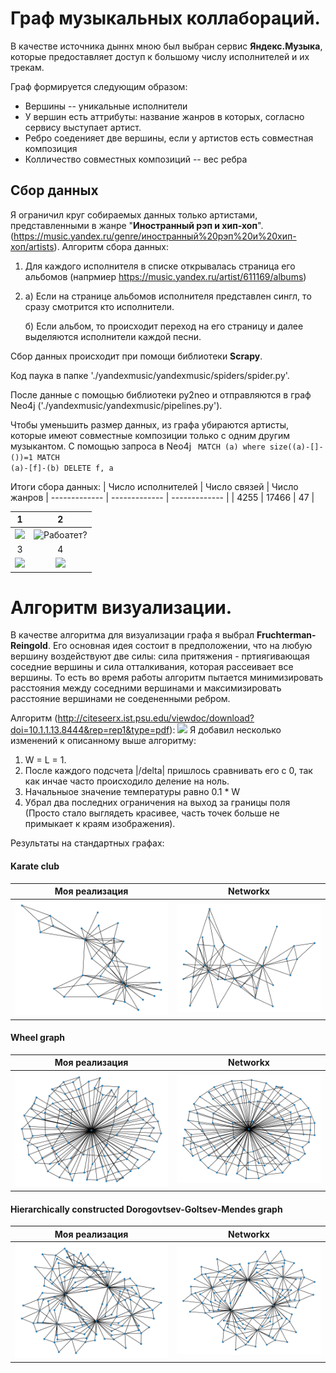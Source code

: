 # Граф музыкальных коллабораций.
В качестве источника дыннх мною был выбран сервис <b>Яндекс.Музыка</b>, которые предоставляет доступ к большому числу исполнителей и их трекам.

Граф формируется следующим образом:
 - Вершины --  уникальные исполнители
 - У вершин есть аттрибуты: название жанров в которых, согласно сервису выступает артист.
 - Ребро соеденияет две вершины, если у артистов есть совместная композиция
 - Колличество совместных композиций -- вес ребра
 ## Сбор данных
Я ограничил круг собираемых данных только артистами, представленными в жанре "<b>Иностранный рэп и хип-хоп</b>". (https://music.yandex.ru/genre/иностранный%20рэп%20и%20хип-хоп/artists).
Алгоритм сбора данных: 
1. Для каждого исполнителя в списке открывалась страница его альбомов (напрмиер https://music.yandex.ru/artist/611169/albums)
2. а) Если на странице альбомов исполнителя представлен сингл, то сразу смотрится кто исполнители.

   б) Если альбом, то происходит переход на его страницу и далее  выделяются исполнители каждой песни.

Сбор данных происходит при помощи библиотеки <b>Scrapy</b>.

Код паука в папке './yandexmusic/yandexmusic/spiders/spider.py'.

После данные с помощью библиотеки py2neo и отправляются в граф Neo4j ('./yandexmusic/yandexmusic/pipelines.py').

Чтобы уменьшить размер данных, из графа убираются артисты, которые имеют совместные композиции только с одним другим музыкантом. С помощью запроса в Neo4j
<code>
MATCH (a)
where size((a)-[]-())=1
MATCH (a)-[f]-(b)
DELETE f, a
 </code>
 
Итоги сбора данных:
| Число исполнителей  | Число связей | Число жанров
| ------------- | ------------- | ------------- | 
| 4255  | 17466   |  47 | 

1             |  2
:-------------------------:|:-------------------------:
![](https://camo.githubusercontent.com/e46b1e76ea1247ac7842b35a76dc3c0935c10881/68747470733a2f2f692e6962622e636f2f304467747131642f53637265656e73686f742d323032302d30332d31392d61742d30302d30392d30352e706e67)  |  ![Рабоатет?](https://i.ibb.co/MBQnb9d/Screenshot-2020-03-18-at-22-59-52.png)
3             |  4
![](https://i.ibb.co/4P9Dhtw/Screenshot-2020-03-19-at-00-13-19.png) | ![](https://i.ibb.co/9GrxcLb/Screenshot-2020-03-19-at-00-27-29.png)
# Алгоритм визуализации.
В качестве алгоритма для визуализации графа я выбрал <b>Fruchterman-Reingold</b>.
Его основная идея состоит в предположении, что на любую вершину воздействуют две силы: сила притяжения - пртиягивающая соседние вершины и сила отталкивания, которая рассеивает все вершины. То есть во время работы алгоритм пытается минимизировать расстояния между соседними вершинами и максимизировать расстояние вершинами не соедененными ребром.

Алгоритм (http://citeseerx.ist.psu.edu/viewdoc/download?doi=10.1.1.13.8444&rep=rep1&type=pdf):
![](https://i.imgur.com/X2z4OnQ.png)
Я добавил несколько изменений к описанному выше алгоритму:
1. W = L = 1.
2. После каждого подсчета |/delta| пришлось сравнивать его с 0, так как инчае часто происходило деление на ноль.
3. Начальныое значение температуры равно 0.1 * W
4. Убрал два последних ограничения на выход за границы поля (Просто стало выглядеть красивее, часть точек больше не примыкает к краям изображения).

Результаты на стандартных графах:
#### Karate club
Моя реализация             |  Networkx
:-------------------------:|:-------------------------:
![](./images/karate_my.png) | ![](./images/karate_nx.png)

#### Wheel graph
Моя реализация             |  Networkx
:-------------------------:|:-------------------------:
![](./images/wheel_my.png) | ![](./images/wheel_nx.png)

#### Hierarchically constructed Dorogovtsev-Goltsev-Mendes graph
Моя реализация             |  Networkx
:-------------------------:|:-------------------------:
![](./images/dgm_my.png) | ![](./images/dgm_nx.png)
